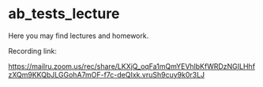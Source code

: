# ab_tests_lecture
Here you may find lectures and homework.

Recording link:

https://mailru.zoom.us/rec/share/LKXjQ_oqFa1mQmYEVhlbKfWRDzNGILHhfzXQm9KKQbJLGGohA7mOF-f7c-deQIxk.vruSh9cuy9k0r3LJ